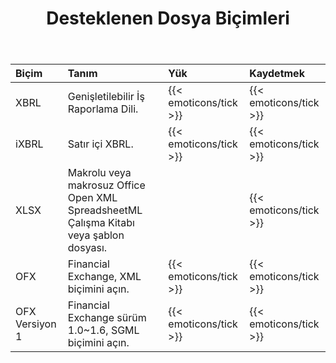﻿---
title: Desteklenen Dosya Biçimleri
keywords: finance,xbrl,ixbrl,xlsx,ofx
type: docs
weight: 20
url: /tr/net/supported-file-formats/
description:  C# Finance Kitaplık API, XBRL, iXBRL, XLSX ve OFX gibi dosya biçimlerini destekler.
---
|**Biçim**|**Tanım**|**Yük**|**Kaydetmek**|
|:- |:- |:- |:- |
|XBRL|Genişletilebilir İş Raporlama Dili.|{{< emoticons/tick >}}|{{< emoticons/tick >}}|
|iXBRL|Satır içi XBRL.|{{< emoticons/tick >}}|{{< emoticons/tick >}}|
|XLSX|Makrolu veya makrosuz Office Open XML SpreadsheetML Çalışma Kitabı veya şablon dosyası.||{{< emoticons/tick >}}|
|OFX|Financial Exchange, XML biçimini açın.|{{< emoticons/tick >}}|{{< emoticons/tick >}}|
|OFX Versiyon 1|Financial Exchange sürüm 1.0~1.6, SGML biçimini açın.|{{< emoticons/tick >}}|{{< emoticons/tick >}}|
